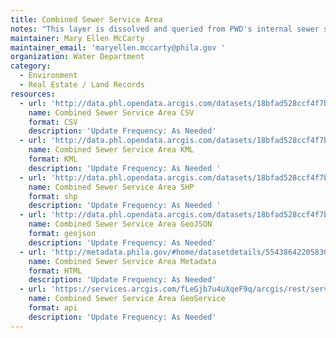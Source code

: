 ```yaml
---
title: Combined Sewer Service Area
notes: "This layer is dissolved and queried from PWD's internal sewer shed feature class named modelsheds. The polygons in this layer are catchments for sanitary, storm and/or combined sewer flows. These catchments are used in the hydraulic models. Data DevelopmentBase Modelsheds are maintained regularly and delineate waste water and stormwater and combined sewer catchments in Philadelphia. Storm water and waste water pipe flow are analyzed to delineate the shed boundaries."
maintainer: Mary Ellen McCarty
maintainer_email: 'maryellen.mccarty@phila.gov '
organization: Water Department
category:
  - Environment
  - Real Estate / Land Records
resources:
  - url: 'http://data.phl.opendata.arcgis.com/datasets/18bfad528ccf4f7b9ec0d7f03a9a786f_0.csv'
    name: Combined Sewer Service Area CSV
    format: CSV
    description: 'Update Frequency: As Needed'
  - url: 'http://data.phl.opendata.arcgis.com/datasets/18bfad528ccf4f7b9ec0d7f03a9a786f_0.kml'
    name: Combined Sewer Service Area KML
    format: KML
    description: 'Update Frequency: As Needed '
  - url: 'http://data.phl.opendata.arcgis.com/datasets/18bfad528ccf4f7b9ec0d7f03a9a786f_0.zip'
    name: Combined Sewer Service Area SHP
    format: shp
    description: 'Update Frequency: As Needed '
  - url: 'http://data.phl.opendata.arcgis.com/datasets/18bfad528ccf4f7b9ec0d7f03a9a786f_0.geojson'
    name: Combined Sewer Service Area GeoJSON
    format: geojson
    description: 'Update Frequency: As Needed'
  - url: 'http://metadata.phila.gov/#home/datasetdetails/5543864220583086178c4e6a/'
    name: Combined Sewer Service Area Metadata
    format: HTML
    description: 'Update Frequency: As Needed'
  - url: 'https://services.arcgis.com/fLeGjb7u4uXqeF9q/arcgis/rest/services/Combined_Sewer_Service_Area/FeatureServer/0/query?outFields=*&where=1%3D1'
    name: Combined Sewer Service Area GeoService
    format: api
    description: 'Update Frequency: As Needed'
---
```

